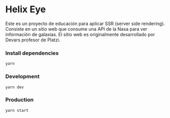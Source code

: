 # Helix Eye
Este es un proyecto de educación para aplicar SSR (server side rendering). Consiste en un sitio web que consume una API de la Nasa para ver información de galaxias. El sitio web es originalmente desarrollado por Devars profesor de Platzi.

### Install dependencies

```
yarn 
```

### Development

```
yarn dev
```


### Production

```
yarn start
```

